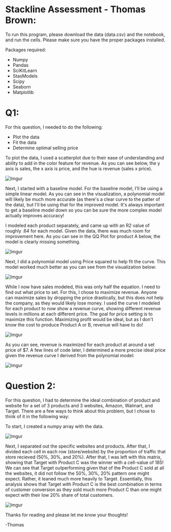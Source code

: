 # Stackline Assessment - Thomas Brown:

To run this program, please download the data (data.csv) and the notebook, and run the cells. Please make sure you have the proper packages installed.

Packages required:
- Numpy
- Pandas
- SciKitLearn
- StasModels
- Scipy
- Seaborn
- Matplotlib

# Q1:
For this question, I needed to do the following:
- Plot the data
- Fit the data
- Determine optimal selling price

To plot the data, I used a scatterplot due to their ease of understanding and ability to add in the color feature for revenue. As you can see below, the y axis is sales, the x axis is price, and the hue is revenue (sales x price). 

![Imgur](https://i.imgur.com/MnKx8Lu.png)

Next, I started with a baseline model. For the baseline model, I'll be using a simple linear model. As you can see in the visualization, a polynomial model will likely be much more accurate (as there's a clear curve to the patter of the data), but I'll be using that for the improved model. It's always important to get a baseline model down so you can be sure the more complex model actually improves accuracy!

I modeled each product separately, and came up with an R2 value of roughly .64 for each model. Given the data, there was much room for improvement here. As you can see in the QQ Plot for product A below, the model is clearly missing something.

![Imgur](https://i.imgur.com/zoaHrqC.png)

Next, I did a polynomial model using Price squared to help fit the curve. This model worked much better as you can see from the visualization below:

![Imgur](https://i.imgur.com/0lxN06j.png)

While I now have sales modeled, this was only half the equation. I need to find out what price to set. For this, I chose to maximize revenue. Anyone can maximize sales by dropping the price drastically, but this does not help the company, as they would likely lose money. I used the curve I modeled for each product to now show a revenue curve, showing different revenue levels in millions at each different price. The goal for price setting is to maximize this function. Maximizing profit would be ideal, but as I don't know the cost to produce Product A or B, revenue will have to do!

![Imgur](https://i.imgur.com/3YsoRJD.png)

As you can see, revenue is maximized for each product at around a set price of $7. A few lines of code later, I determined a more precise ideal price given the revenue curve I derived from the polynomial model:

![Imgur](https://i.imgur.com/eBUURCC.png)

# Question 2:

For this question, I had to determine the ideal combination of product and website for a set of 3 products and 3 websites, Amazon, Walmart, and Target. There are a few ways to think about this problem, but I chose to think of it in the following way:

To start, I created a numpy array with the data.

![Imgur](https://i.imgur.com/2CliPYX.png)

Next, I separated out the specific websites and products. After that, I divided each cell in each row (store/website) by the proportion of traffic that store recieved (50%, 30%, and 20%). After that, I was left with this matrix, showing that Target with Product C was the winner with a cell-value of 185! We can see that Target outperforming given that of the Product C sold at all the websites, it did not follow the 50%, 30%, 20% pattern one might expect. Rather, it leaned much more heavily to Target. Essentially, this analysis shows that Target with Product C is the best combination in terms of customer conversion as they sold much more Product C than one might expect with their low 20% share of total customers.

![Imgur](https://i.imgur.com/t7lBHqO.png)

Thanks for reading and please let me know your thoughts!

-Thomas
